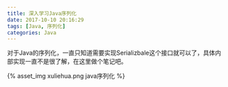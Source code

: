 ```yaml
---
title: 深入学习Java序列化
date: 2017-10-10 20:16:29
tags: [Java, 序列化]
categories: Java
---
```


  对于Java的序列化，一直只知道需要实现Serializbale这个接口就可以了，具体内部实现一直不是很了解，在这里做个笔记吧。
<!-- more -->

{% asset_img xuliehua.png java序列化 %}
